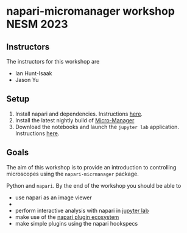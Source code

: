 # napari-micromanager workshop NESM 2023


## Instructors
The instructors for this workshop are

- Ian Hunt-Isaak
- Jason Yu

## Setup


1. Install napari and dependencies. Instructions [here](./installation.md).
2. Install the latest nightly build of [Micro-Manager](https://micro-manager.org/Micro-Manager_Nightly_Builds)
2. Download the notebooks and launch the `jupyter lab` application.
  Instructions [here](./notebook_setup.md).

## Goals

The aim of this workshop is to provide an introduction to controlling microscopes
using the `napari-micrmanager` package.


Python and `napari`. By the end of the workshop you should be able to
- use napari as an image viewer
- 
- perform interactive analysis with napari in [jupyter lab](https://jupyter.org/)
- make use of the [napari plugin ecosystem](https://www.napari-hub.org/)
- make simple plugins using the napari hookspecs

